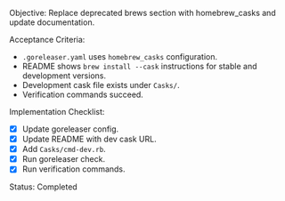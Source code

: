Objective: Replace deprecated brews section with homebrew_casks and update documentation.

Acceptance Criteria:
- `.goreleaser.yaml` uses `homebrew_casks` configuration.
- README shows `brew install --cask` instructions for stable and development versions.
- Development cask file exists under `Casks/`.
- Verification commands succeed.

Implementation Checklist:
- [x] Update goreleaser config.
- [x] Update README with dev cask URL.
- [x] Add `Casks/cmd-dev.rb`.
- [x] Run goreleaser check.
- [x] Run verification commands.

Status: Completed
